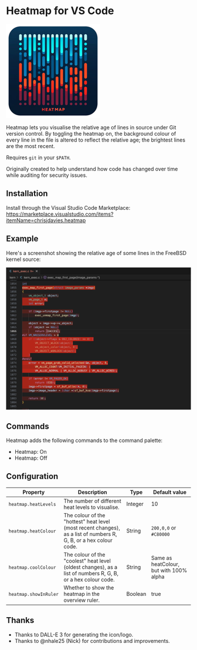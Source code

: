 # Heatmap for VS Code

![Heatmap](images/icon.png)

Heatmap lets you visualise the relative age of lines in source under Git version
control.  By toggling the heatmap on, the background colour of every line in the
file is altered to reflect the relative age; the brightest lines are the most
recent.

Requires `git` in your `$PATH`.

Originally created to help understand how code has changed over time while
auditing for security issues.

## Installation

Install through the Visual Studio Code Marketplace:
https://marketplace.visualstudio.com/items?itemName=chrisjdavies.heatmap

## Example

Here's a screenshot showing the relative age of some lines in the FreeBSD kernel
source:

![Screenshot](images/screenshot.png)

## Commands

Heatmap adds the following commands to the command palette:

- Heatmap: On
- Heatmap: Off

## Configuration

|Property|Description|Type|Default value|
|---|---|---|---|
|`heatmap.heatLevels`|The number of different heat levels to visualise.|Integer|10|
|`heatmap.heatColour`|The colour of the "hottest" heat level (most recent changes), as a list of numbers R, G, B, or a hex colour code.|String|`200,0,0` or `#C80000`|
|`heatmap.coolColour`|The colour of the "coolest" heat level (oldest changes), as a list of numbers R, G, B, or a hex colour code.|String|Same as heatColour, but with 100% alpha|
|`heatmap.showInRuler`|Whether to show the heatmap in the overview ruler.|Boolean|true|

## Thanks

- Thanks to DALL-E 3 for generating the icon/logo.
- Thanks to @nhale25 (Nick) for contributions and improvements.
